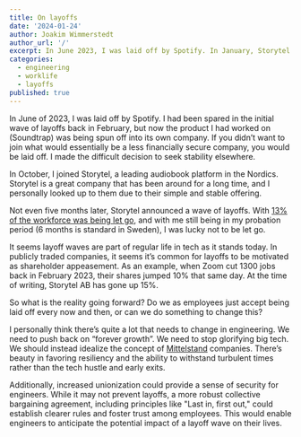 ```yaml
---
title: On layoffs
date: '2024-01-24'
author: Joakim Wimmerstedt
author_url: '/'
excerpt: In June 2023, I was laid off by Spotify. In January, Storytel announced its' own wave of layoffs. Is this how it will be from now on?
categories:
  - engineering
  - worklife
  - layoffs
published: true
---
```


In June of 2023, I was laid off by Spotify. I had been spared in the initial wave of layoffs back in February, but now the product I had worked on (Soundtrap) was being spun off into its own company. If you didn’t want to join what would essentially be a less financially secure company, you would be laid off. I made the difficult decision to seek stability elsewhere.

In October, I joined Storytel, a leading audiobook platform in the Nordics. Storytel is a great company that has been around for a long time, and I personally looked up to them due to their simple and stable offering.

Not even five months later, Storytel announced a wave of layoffs. With [13% of the workforce was being let go](https://investors.storytel.com/en/storytel-sharpens-focus-on-profitability-on-the-back-of-strong-q4-2023-earnings-and-upgrades-mid-term-financial-targets-announces-efficiency-initiative-and-write-downs/#:~:text=The%20efficiency%20optimization%20initiative%20includes%20a%20reduction%20of%20the%20workforce%20by%20approximately%2080%20team%20members%2C%20or%2013%25%2C%20compared%20to%20December%202023), and with me still being in my probation period (6 months is standard in Sweden), I was lucky not to be let go.

It seems layoff waves are part of regular life in tech as it stands today. In publicly traded companies, it seems it’s common for layoffs to be motivated as shareholder appeasement. As an example, when Zoom cut 1300 jobs back in February 2023, their shares jumped 10% that same day. At the time of writing, Storytel AB has gone up 15%.

So what is the reality going forward? Do we as employees just accept being laid off every now and then, or can we do something to change this?

I personally think there’s quite a lot that needs to change in engineering. We need to push back on “forever growth”. We need to stop glorifying big tech. We should instead idealize the concept of [Mittelstand](https://en.wikipedia.org/wiki/Mittelstand) companies. There’s beauty in favoring resiliency and the ability to withstand turbulent times rather than the tech hustle and early exits.

Additionally, increased unionization could provide a sense of security for engineers. While it may not prevent layoffs, a more robust collective bargaining agreement, including principles like "Last in, first out," could establish clearer rules and foster trust among employees. This would enable engineers to anticipate the potential impact of a layoff wave on their lives.
